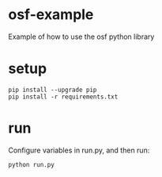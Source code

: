 # osf-example

Example of how to use the osf python library

# setup

```
pip install --upgrade pip
pip install -r requirements.txt
```


# run

Configure variables in run.py, and then run:
```
python run.py
```
